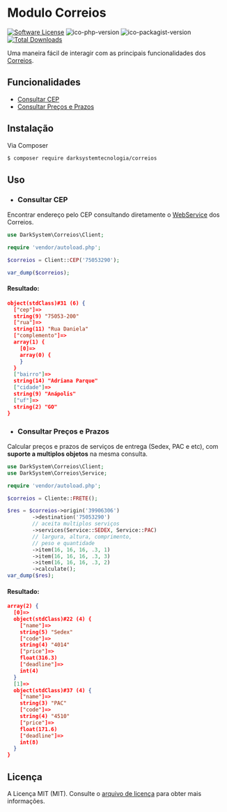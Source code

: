 # Modulo Correios 

[![Software License][ico-license]](LICENSE.md)
![ico-php-version]
![ico-packagist-version]
[![Total Downloads][ico-downloads]][link-downloads]


Uma maneira fácil de interagir com as principais funcionalidades dos [Correios](https://www.correios.com.br).

## Funcionalidades

- [Consultar CEP](#consultar-cep)
- [Consultar Preços e Prazos](#consultar-preços-e-prazos)

## Instalação

Via Composer

``` bash
$ composer require darksystemtecnologia/correios
```

## Uso

- ### Consultar CEP

Encontrar endereço pelo CEP consultando diretamente o [WebService][correios-sigep] dos Correios.

``` php
use DarkSystem\Correios\Client;

require 'vendor/autoload.php';

$correios = Client::CEP('75053290');

var_dump($correios);
```

#### Resultado:

```json
object(stdClass)#31 (6) {
  ["cep"]=>
  string(9) "75053-200"
  ["rua"]=>
  string(11) "Rua Daniela"
  ["complemento"]=>
  array(1) {
    [0]=>
    array(0) {
    }
  }
  ["bairro"]=>
  string(14) "Adriana Parque"
  ["cidade"]=>
  string(9) "Anápolis"
  ["uf"]=>
  string(2) "GO"
}
```

- ### Consultar Preços e Prazos

Calcular preços e prazos de serviços de entrega (Sedex, PAC e etc), com **suporte a multiplos objetos** na mesma consulta.

``` php
use DarkSystem\Correios\Client;
use DarkSystem\Correios\Service;

require 'vendor/autoload.php';

$correios = Cliente::FRETE();

$res = $correios->origin('39906306')
        ->destination('75053290')
        // aceita multiplos serviços
        ->services(Service::SEDEX, Service::PAC)
        // largura, altura, comprimento, 
        // peso e quantidade
        ->item(16, 16, 16, .3, 1) 
        ->item(16, 16, 16, .3, 3)
        ->item(16, 16, 16, .3, 2)
        ->calculate();
var_dump($res);
```

#### Resultado:

``` json
array(2) {
  [0]=>
  object(stdClass)#22 (4) {
    ["name"]=>
    string(5) "Sedex"
    ["code"]=>
    string(4) "4014"
    ["price"]=>
    float(316.3)
    ["deadline"]=>
    int(4)
  }
  [1]=>
  object(stdClass)#37 (4) {
    ["name"]=>
    string(3) "PAC"
    ["code"]=>
    string(4) "4510"
    ["price"]=>
    float(171.6)
    ["deadline"]=>
    int(8)
  }
}
```

## Licença

A Licença MIT (MIT). Consulte o [arquivo de licença](LICENSE) para obter mais informações.

[ico-license]: https://img.shields.io/badge/license-MIT-brightgreen.svg?style=flat-square
[ico-php-version]: https://img.shields.io/packagist/dependency-v/darksystemtecnologia/correios/php?style=flat-square
[ico-downloads]: https://img.shields.io/packagist/dt/darksystemtecnologia/correios?style=flat-square
[ico-packagist-version]: https://img.shields.io/packagist/v/darksystemtecnologia/correios?style=flat-square

[correios-sigep]: https://apps.correios.com.br/SigepMasterJPA/AtendeClienteService/AtendeCliente?wsdl
[link-downloads]: https://packagist.org/packages/darksystemtecnologia/correios
